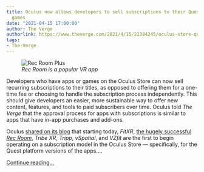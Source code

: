 ```yaml
---
title: Oculus now allows developers to sell subscriptions to their Quest apps and
  games
date: "2021-04-15 17:00:00"
author: The Verge
authorlink: https://www.theverge.com/2021/4/15/22384245/oculus-store-quest-vr-headset-app-game-subscriptions-dlc-features-content-free-trial
tags:
- The-Verge
---
```

<figure>
      <img alt="Rec Room Plus" src="https://cdn.vox-cdn.com/thumbor/N9IN_iOWTPlE-OP0SSJhH8p6Oy0=/0x0:1933x1289/1310x873/cdn.vox-cdn.com/uploads/chorus_image/image/69131595/recroomplus.0.jpg" />
        <figcaption><em>Rec Room is a popular VR app</em></figcaption>
    </figure>

  <p id="uSEMwU">Developers who have apps or games on the Oculus Store can now sell recurring subscriptions to their titles, as opposed to offering them for a one-time fee or choosing to handle the subscription process independently. This should give developers an easier, more sustainable way to offer new content, features, and tools to paid subscribers over time. Oculus told <em>The Verge</em> that the approval process for apps with subscriptions is similar to apps that have in-app purchases and add-ons.</p>
<p id="fIgSNu">Oculus <a href="https://click.linksynergy.com/deeplink?id=nOD%2FrLJHOac&amp;mid=43993&amp;u1=verge&amp;murl=https%3A%2F%2Fwww.oculus.com%2Fblog%2Fdiscover-premium-content-with-subscriptions-on-the-oculus-quest-platform%2F" rel="sponsored nofollow noopener" target="_blank">shared on its blog</a> that starting today, <em>FitXR</em>, <a href="https://www.theverge.com/2021/3/25/22350421/rec-room-teenagers-gaming-users-pandemic-virtual-reality">the hugely successful <em>Rec Room</em></a>, <em>Tribe XR</em>, <em>Tripp</em>, <em>vSpatial</em>, and <em>VZfit </em>are the first to begin operating on a subscription model in the Oculus Store — specifically, for the Quest platform versions of the apps....</p>
  <p>
    <a href="https://www.theverge.com/2021/4/15/22384245/oculus-store-quest-vr-headset-app-game-subscriptions-dlc-features-content-free-trial">Continue reading&hellip;</a>
  </p>